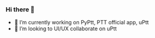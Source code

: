 ### Hi there 👋

- 🔭 I’m currently working on PyPtt, PTT official app, uPtt
- 👯 I’m looking to UI/UX collaborate on uPtt
